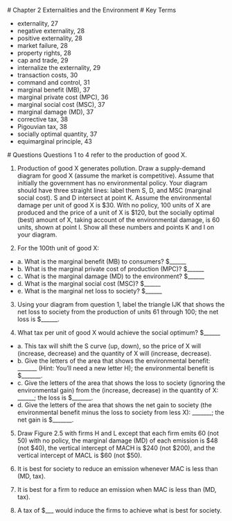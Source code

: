 \# Chapter 2 Externalities and the Environment # Key Terms

* externality, 27
* negative externality, 28
* positive externality, 28
* market failure, 28
* property rights, 28
* cap and trade, 29
* internalize the externality, 29
* transaction costs, 30
* command and control, 31
* marginal benefit (MB), 37
* marginal private cost (MPC), 36
* marginal social cost (MSC), 37
* marginal damage (MD), 37
* corrective tax, 38
* Pigouvian tax, 38
* socially optimal quantity, 37
* equimarginal principle, 43

\# Questions Questions 1 to 4 refer to the production of good X.

1. Production of good X generates pollution. Draw a supply-demand diagram for good X (assume the market is competitive). Assume that initially the government has no environmental policy. Your diagram should have three straight lines: label them S, D, and MSC (marginal social cost). S and D intersect at point K. Assume the environmental damage per unit of good X is $30. With no policy, 100 units of X are produced and the price of a unit of X is $120, but the socially optimal (best) amount of X, taking account of the environmental damage, is 60 units, shown at point I. Show all these numbers and points K and I on your diagram.

2. For the 100th unit of good X:

* a. What is the marginal benefit (MB) to consumers? $\_\_\_\_\_\_
* b. What is the marginal private cost of production (MPC)? $\_\_\_\_\_\_
* c. What is the marginal damage (MD) to the environment? $\_\_\_\_\_\_
* d. What is the marginal social cost (MSC)? $\_\_\_\_\_\_
* e. What is the marginal net loss to society? $\_\_\_\_\_\_

3. Using your diagram from question 1, label the triangle IJK that shows the net loss to society from the production of units 61 through 100; the net loss is $\_\_\_\_\_\_.

4. What tax per unit of good X would achieve the social optimum? $\_\_\_\_\_\_

* a. This tax will shift the S curve (up, down), so the price of X will (increase, decrease) and the quantity of X will (increase, decrease).
* b. Give the letters of the area that shows the environmental benefit: \_\_\_\_\_\_\_ (Hint: You’ll need a new letter H); the environmental benefit is $\_\_\_\_\_\_\_.
* c. Give the letters of the area that shows the loss to society (ignoring the environmental gain) from the (increase, decrease) in the quantity of X: \_\_\_\_\_\_; the loss is $\_\_\_\_\_\_\_.
* d. Give the letters of the area that shows the net gain to society (the environmental benefit minus the loss to society from less X): \_\_\_\_\_\_\_; the net gain is $\_\_\_\_\_\_\_.

5. Draw Figure 2.5 with firms H and L except that each firm emits 60 (not 50) with no policy, the marginal damage (MD) of each emission is $48 (not $40), the vertical intercept of MACH is $240 (not $200), and the vertical intercept of MACL is $60 (not $50).

6. It is best for society to reduce an emission whenever MAC is less than (MD, tax).

7. It is best for a firm to reduce an emission when MAC is less than (MD, tax).

8. A tax of $\_\_\_ would induce the firms to achieve what is best for society.